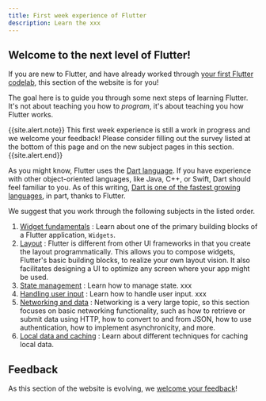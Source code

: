 ```yaml
---
title: First week experience of Flutter
description: Learn the xxx
---
```


## Welcome to the next level of Flutter!

If you are new to Flutter, and have already worked
through [your first Flutter codelab][],
this section of the website is for you!

The goal here is to guide you through some next
steps of learning Flutter. It's not about teaching
you how to _program_, it's about teaching you
how Flutter works.

{{site.alert.note}}
  This first week experience is still a work
  in progress and we welcome your feedback!
  Please consider filling out the survey
  listed at the bottom of this page and on the
  new subject pages in this section.
{{site.alert.end}}

As you might know, Flutter uses the [Dart language][].
If you have experience with other object-oriented
languages, like Java, C++, or Swift,
Dart should feel familiar to you.
As of this writing,
[Dart is one of the fastest growing languages][dart-lang],
in part, thanks to Flutter.

[Dart language]: {{site.dart-site}}
[dart-lang]: https://twitter.com/MiSvTh/status/1732002450641400276?cxt
[your first Flutter codelab]: {{site.codelabs}}/codelabs/flutter-codelab-first

We suggest that you work through the
following subjects in the listed order.

1. [Widget fundamentals][]
: Learn about one of the primary building blocks
  of a Flutter application, `Widgets`. 
2. [Layout][]
: Flutter is different from other UI frameworks
  in that you create the layout programmatically.
  This allows you to compose widgets,
  Flutter's basic building blocks,
  to realize your own layout vision.
  It also facilitates designing a UI to
  optimize any screen where your app might be used.
3. [State management][]
: Learn how to manage state. xxx
4. [Handling user input][]
: Learn how to handle user input. xxx
5. [Networking and data][]
: Networking is a very large topic,
  so this section focuses on basic networking
  functionality, such as how to retrieve
  or submit data using HTTP,
  how to convert to and from JSON,
  how to use authentication, 
  how to implement asynchronicity, and more.
6. [Local data and caching][]
: Learn about different techniques for caching
  local data.

[Widget fundamentals]: {{site.url}}/get-started/fwe/fundamentals
[Layout]: {{site.url}}/get-started/fwe/layout
[State management]: {{site.url}}/get-started/fwe
[Handling user input]: {{site.url}}/get-started/fwe
[Networking and data]: {{site.url}}/networking
[Local data and caching]: {{site.url}}/get-started/fwe/local-caching

## Feedback

As this section of the website is evolving,
we [welcome your feedback][]!

[welcome your feedback]: {{site.url}}/get-started/fwe
